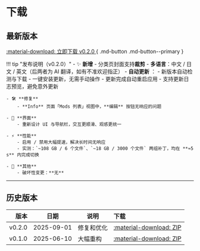 # 下载

## 最新版本

[ :material-download: 立即下载 v0.2.0 ](files/mods-locker-v0.2.0.zip){ .md-button .md-button--primary }
<!-- [查看校验信息](#校验与完整性){ .md-button } -->

!!! tip "发布说明（v0.2.0）"
    - ✨ **新增**
        - 分类页封面支持**裁剪**
        - **多语言**：中文 / 日文 / 英文（后两者为 AI 翻译，如有不准欢迎指正）
        - **自动更新** ：
            - 新版本自动检测与下载
            - 一键安装更新，无需手动操作
            - 更新完成自动重启应用
            - 支持更新日志预览，避免意外更新

    - 🛠️ **修复**
        - **Info** 页面「Mods 列表」视图中，**编辑** 按钮无响应的问题

    - 🎨 **界面**
        - 重新设计 UI 与导航栏，交互更顺滑、观感更统一

    - ⚡ **性能**
        - 启用 / 禁用大幅提速，解决长时间无响应
        - 实测：`~108 GB / 6 个文件`、`~18 GB / 3000 个文件` 两组补丁，均在 **≈5 s** 内完成切换

    - 🔧 **其他**
        - 破坏性变更：**无**  

---

## 历史版本

| 版本 | 日期 | 说明 | 下载 |
|---:|:---:|---|:---|
| v0.2.0 | 2025-09-01 | 修复和优化 | [:material-download: ZIP](files/mods-locker-v0.2.0.zip) |
| v0.1.0 | 2025-06-10 | 大幅重构 | [:material-download: ZIP](files/mods-locker-0.1.0.zip) |






